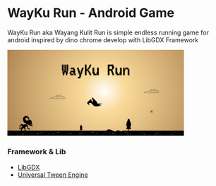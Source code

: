 # WayKu Run - Android Game

WayKu Run aka Wayang Kulit Run is simple endless running game for android inspired by dino chrome develop with LibGDX Framework

<img src="featured.png" width="400" alt="Wayku"></a>

### Framework & Lib
- [LibGDX](https://libgdx.badlogicgames.com)
- [Universal Tween Engine](https://github.com/libgdx/libgdx/wiki/Universal-Tween-Engine)


